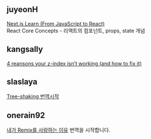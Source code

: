 <h2>juyeonH</h2><a href="https://www.notion.so/study66/From-JavaScript-to-React-4c59c98cba764c9c815a8b80871f78f2#d63c0b7eeef8407f96613ccd70227066">Next.js Learn (From JavaScript to React)</a><br>React Core Concepts - 리액트의 컴포넌트, props, state 개념<h2>kangsally</h2><a href="https://www.notion.so/study66/4-reasons-your-z-index-isn-t-working-and-how-to-fix-it-b3633fa1c6974f9caa7df776137e56b3#eea7f960257e4c9eba77f986f2743d7b">4 reansons your z-index isn’t working (and how to fix it)</a><h2>slaslaya</h2><a href="https://www.notion.so/study66/Tree-Shaking-37e2e4d50df74d4d85912bfb0b1929be#365ce05e267247f581103a236f13a583">Tree-shaking 번역시작</a><h2>onerain92</h2><a href="https://www.notion.so/study66/Why-I-Love-Remix-acba54f8b9b64656ad1dc388ac5a3dd4#9f3bb9dfafcf46839d01505866f0b6e7">내가 Remix를 사랑하는 이유</a> 번역을 시작합니다.